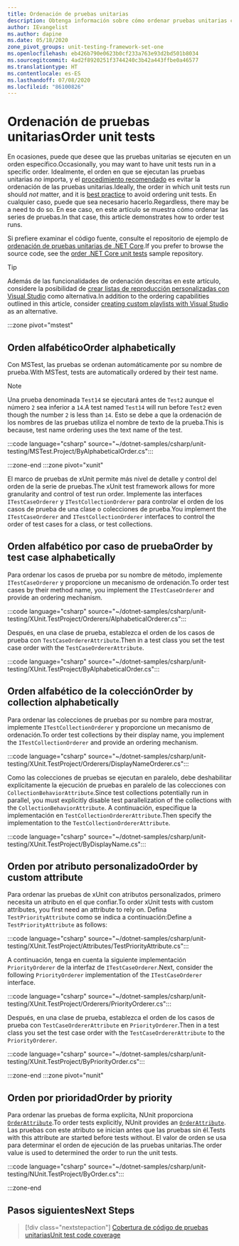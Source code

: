 ```yaml
---
title: Ordenación de pruebas unitarias
description: Obtenga información sobre cómo ordenar pruebas unitarias con .NET Core.
author: IEvangelist
ms.author: dapine
ms.date: 05/18/2020
zone_pivot_groups: unit-testing-framework-set-one
ms.openlocfilehash: eb426b790e0623b0cf233a763e93d2bd501b8034
ms.sourcegitcommit: 4ad2f8920251f3744240c3b42a443ffbe0a46577
ms.translationtype: HT
ms.contentlocale: es-ES
ms.lasthandoff: 07/08/2020
ms.locfileid: "86100826"
---
```

# <a name="order-unit-tests"></a><span data-ttu-id="a37a9-103">Ordenación de pruebas unitarias</span><span class="sxs-lookup"><span data-stu-id="a37a9-103">Order unit tests</span></span>

<span data-ttu-id="a37a9-104">En ocasiones, puede que desee que las pruebas unitarias se ejecuten en un orden específico.</span><span class="sxs-lookup"><span data-stu-id="a37a9-104">Occasionally, you may want to have unit tests run in a specific order.</span></span> <span data-ttu-id="a37a9-105">Idealmente, el orden en que se ejecutan las pruebas unitarias _no_ importa, y el [procedimiento recomendado](unit-testing-best-practices.md) es evitar la ordenación de las pruebas unitarias.</span><span class="sxs-lookup"><span data-stu-id="a37a9-105">Ideally, the order in which unit tests run should _not_ matter, and it is [best practice](unit-testing-best-practices.md) to avoid ordering unit tests.</span></span> <span data-ttu-id="a37a9-106">En cualquier caso, puede que sea necesario hacerlo.</span><span class="sxs-lookup"><span data-stu-id="a37a9-106">Regardless, there may be a need to do so.</span></span> <span data-ttu-id="a37a9-107">En ese caso, en este artículo se muestra cómo ordenar las series de pruebas.</span><span class="sxs-lookup"><span data-stu-id="a37a9-107">In that case, this article demonstrates how to order test runs.</span></span>

<span data-ttu-id="a37a9-108">Si prefiere examinar el código fuente, consulte el repositorio de ejemplo de [ordenación de pruebas unitarias de .NET Core](/samples/dotnet/samples/order-unit-tests-cs).</span><span class="sxs-lookup"><span data-stu-id="a37a9-108">If you prefer to browse the source code, see the [order .NET Core unit tests](/samples/dotnet/samples/order-unit-tests-cs) sample repository.</span></span>

> [!TIP]
> <span data-ttu-id="a37a9-109">Además de las funcionalidades de ordenación descritas en este artículo, considere la posibilidad de [crear listas de reproducción personalizadas con Visual Studio](/visualstudio/test/run-unit-tests-with-test-explorer?view=vs-2019#create-custom-playlists) como alternativa.</span><span class="sxs-lookup"><span data-stu-id="a37a9-109">In addition to the ordering capabilities outlined in this article, consider [creating custom playlists with Visual Studio](/visualstudio/test/run-unit-tests-with-test-explorer?view=vs-2019#create-custom-playlists) as an alternative.</span></span>

:::zone pivot="mstest"

## <a name="order-alphabetically"></a><span data-ttu-id="a37a9-110">Orden alfabético</span><span class="sxs-lookup"><span data-stu-id="a37a9-110">Order alphabetically</span></span>

<span data-ttu-id="a37a9-111">Con MSTest, las pruebas se ordenan automáticamente por su nombre de prueba.</span><span class="sxs-lookup"><span data-stu-id="a37a9-111">With MSTest, tests are automatically ordered by their test name.</span></span>

> [!NOTE]
> <span data-ttu-id="a37a9-112">Una prueba denominada `Test14` se ejecutará antes de `Test2` aunque el número `2` sea inferior a `14`.</span><span class="sxs-lookup"><span data-stu-id="a37a9-112">A test named `Test14` will run before `Test2` even though the number  `2` is less than `14`.</span></span> <span data-ttu-id="a37a9-113">Esto se debe a que la ordenación de los nombres de las pruebas utiliza el nombre de texto de la prueba.</span><span class="sxs-lookup"><span data-stu-id="a37a9-113">This is because, test name ordering uses the text name of the test.</span></span>

:::code language="csharp" source="~/dotnet-samples/csharp/unit-testing/MSTest.Project/ByAlphabeticalOrder.cs":::

:::zone-end
:::zone pivot="xunit"

<span data-ttu-id="a37a9-114">El marco de pruebas de xUnit permite más nivel de detalle y control del orden de la serie de pruebas.</span><span class="sxs-lookup"><span data-stu-id="a37a9-114">The xUnit test framework allows for more granularity and control of test run order.</span></span> <span data-ttu-id="a37a9-115">Implemente las interfaces `ITestCaseOrderer` y `ITestCollectionOrderer` para controlar el orden de los casos de prueba de una clase o colecciones de prueba.</span><span class="sxs-lookup"><span data-stu-id="a37a9-115">You implement the `ITestCaseOrderer` and `ITestCollectionOrderer` interfaces to control the order of test cases for a class, or test collections.</span></span>

## <a name="order-by-test-case-alphabetically"></a><span data-ttu-id="a37a9-116">Orden alfabético por caso de prueba</span><span class="sxs-lookup"><span data-stu-id="a37a9-116">Order by test case alphabetically</span></span>

<span data-ttu-id="a37a9-117">Para ordenar los casos de prueba por su nombre de método, implemente `ITestCaseOrderer` y proporcione un mecanismo de ordenación.</span><span class="sxs-lookup"><span data-stu-id="a37a9-117">To order test cases by their method name, you implement the `ITestCaseOrderer` and provide an ordering mechanism.</span></span>

:::code language="csharp" source="~/dotnet-samples/csharp/unit-testing/XUnit.TestProject/Orderers/AlphabeticalOrderer.cs":::

<span data-ttu-id="a37a9-118">Después, en una clase de prueba, establezca el orden de los casos de prueba con `TestCaseOrdererAttribute`.</span><span class="sxs-lookup"><span data-stu-id="a37a9-118">Then in a test class you set the test case order with the `TestCaseOrdererAttribute`.</span></span>

:::code language="csharp" source="~/dotnet-samples/csharp/unit-testing/XUnit.TestProject/ByAlphabeticalOrder.cs":::

## <a name="order-by-collection-alphabetically"></a><span data-ttu-id="a37a9-119">Orden alfabético de la colección</span><span class="sxs-lookup"><span data-stu-id="a37a9-119">Order by collection alphabetically</span></span>

<span data-ttu-id="a37a9-120">Para ordenar las colecciones de pruebas por su nombre para mostrar, implemente `ITestCollectionOrderer` y proporcione un mecanismo de ordenación.</span><span class="sxs-lookup"><span data-stu-id="a37a9-120">To order test collections by their display name, you implement the `ITestCollectionOrderer` and provide an ordering mechanism.</span></span>

:::code language="csharp" source="~/dotnet-samples/csharp/unit-testing/XUnit.TestProject/Orderers/DisplayNameOrderer.cs":::

<span data-ttu-id="a37a9-121">Como las colecciones de pruebas se ejecutan en paralelo, debe deshabilitar explícitamente la ejecución de pruebas en paralelo de las colecciones con `CollectionBehaviorAttribute`.</span><span class="sxs-lookup"><span data-stu-id="a37a9-121">Since test collections potentially run in parallel, you must explicitly disable test parallelization of the collections with the `CollectionBehaviorAttribute`.</span></span> <span data-ttu-id="a37a9-122">A continuación, especifique la implementación en `TestCollectionOrdererAttribute`.</span><span class="sxs-lookup"><span data-stu-id="a37a9-122">Then specify the implementation to the `TestCollectionOrdererAttribute`.</span></span>

:::code language="csharp" source="~/dotnet-samples/csharp/unit-testing/XUnit.TestProject/ByDisplayName.cs":::

## <a name="order-by-custom-attribute"></a><span data-ttu-id="a37a9-123">Orden por atributo personalizado</span><span class="sxs-lookup"><span data-stu-id="a37a9-123">Order by custom attribute</span></span>

<span data-ttu-id="a37a9-124">Para ordenar las pruebas de xUnit con atributos personalizados, primero necesita un atributo en el que confiar.</span><span class="sxs-lookup"><span data-stu-id="a37a9-124">To order xUnit tests with custom attributes, you first need an attribute to rely on.</span></span> <span data-ttu-id="a37a9-125">Defina `TestPriorityAttribute` como se indica a continuación:</span><span class="sxs-lookup"><span data-stu-id="a37a9-125">Define a `TestPriorityAttribute` as follows:</span></span>

:::code language="csharp" source="~/dotnet-samples/csharp/unit-testing/XUnit.TestProject/Attributes/TestPriorityAttribute.cs":::

<span data-ttu-id="a37a9-126">A continuación, tenga en cuenta la siguiente implementación `PriorityOrderer` de la interfaz de `ITestCaseOrderer`.</span><span class="sxs-lookup"><span data-stu-id="a37a9-126">Next, consider the following `PriorityOrderer` implementation of the `ITestCaseOrderer` interface.</span></span>

:::code language="csharp" source="~/dotnet-samples/csharp/unit-testing/XUnit.TestProject/Orderers/PriorityOrderer.cs":::

<span data-ttu-id="a37a9-127">Después, en una clase de prueba, establezca el orden de los casos de prueba con `TestCaseOrdererAttribute` en `PriorityOrderer`.</span><span class="sxs-lookup"><span data-stu-id="a37a9-127">Then in a test class you set the test case order with the `TestCaseOrdererAttribute` to the `PriorityOrderer`.</span></span>

:::code language="csharp" source="~/dotnet-samples/csharp/unit-testing/XUnit.TestProject/ByPriorityOrder.cs":::

:::zone-end
:::zone pivot="nunit"

## <a name="order-by-priority"></a><span data-ttu-id="a37a9-128">Orden por prioridad</span><span class="sxs-lookup"><span data-stu-id="a37a9-128">Order by priority</span></span>

<span data-ttu-id="a37a9-129">Para ordenar las pruebas de forma explícita, NUnit proporciona [`OrderAttribute`](https://github.com/nunit/docs/wiki/Order-Attribute).</span><span class="sxs-lookup"><span data-stu-id="a37a9-129">To order tests explicitly, NUnit provides an [`OrderAttribute`](https://github.com/nunit/docs/wiki/Order-Attribute).</span></span> <span data-ttu-id="a37a9-130">Las pruebas con este atributo se inician antes que las pruebas sin él.</span><span class="sxs-lookup"><span data-stu-id="a37a9-130">Tests with this attribute are started before tests without.</span></span> <span data-ttu-id="a37a9-131">El valor de orden se usa para determinar el orden de ejecución de las pruebas unitarias.</span><span class="sxs-lookup"><span data-stu-id="a37a9-131">The order value is used to determined the order to run the unit tests.</span></span>

:::code language="csharp" source="~/dotnet-samples/csharp/unit-testing/NUnit.TestProject/ByOrder.cs":::

:::zone-end

## <a name="next-steps"></a><span data-ttu-id="a37a9-132">Pasos siguientes</span><span class="sxs-lookup"><span data-stu-id="a37a9-132">Next Steps</span></span>

> [!div class="nextstepaction"]
> [<span data-ttu-id="a37a9-133">Cobertura de código de pruebas unitarias</span><span class="sxs-lookup"><span data-stu-id="a37a9-133">Unit test code coverage</span></span>](unit-testing-code-coverage.md)
